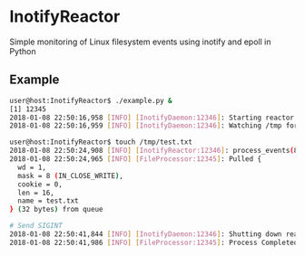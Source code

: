 # InotifyReactor
Simple monitoring of Linux filesystem events using inotify and epoll in Python 

## Example
```bash
user@host:InotifyReactor$ ./example.py &
[1] 12345
2018-01-08 22:50:16,958 [INFO] [InotifyDaemon:12346]: Starting reactor
2018-01-08 22:50:16,959 [INFO] [InotifyDaemon:12346]: Watching /tmp for events (IN_CLOSE_WRITE)

user@host:InotifyReactor$ touch /tmp/test.txt
2018-01-08 22:50:24,908 [INFO] [InotifyReactor:12346]: process_events(8, (EPOLLIN))
2018-01-08 22:50:24,965 [INFO] [FileProcessor:12345]: Pulled {
  wd = 1,
  mask = 8 (IN_CLOSE_WRITE),
  cookie = 0,
  len = 16,
  name = test.txt
} (32 bytes) from queue

# Send SIGINT
2018-01-08 22:50:41,844 [INFO] [InotifyDaemon:12346]: Shutting down reactor
2018-01-08 22:50:41,986 [INFO] [FileProcessor:12345]: Process Completed
```

